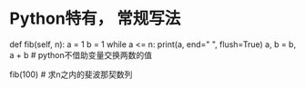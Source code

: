 # Python特有， 常规写法
def fib(self, n):
	a = 1
	b = 1
	while a <= n:
		print(a, end=" ", flush=True)
		a, b = b, a + b  # python不借助变量交换两数的值

fib(100)  # 求n之内的斐波那契数列
